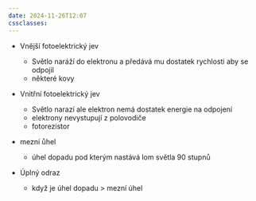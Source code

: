 ```yaml
---
date: 2024-11-26T12:07
cssclasses:
---
```

- Vnější fotoelektrický jev
	- Světlo naráží do elektronu a předává mu dostatek rychlosti aby se odpojil
	- některé kovy
- Vnitřní fotoelektrický jev
	- Světlo narazí ale elektron nemá dostatek energie na odpojení
	- elektrony nevystupují z polovodiče
	- fotorezistor

- mezní ůhel
	- úhel dopadu pod kterým nastává lom světla 90 stupnů
- Úplný odraz
	- když je úhel dopadu > mezní úhel
